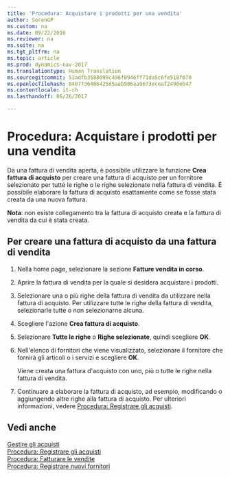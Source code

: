 ```yaml
---
title: 'Procedura: Acquistare i prodotti per una vendita'
author: SorenGP
ms.custom: na
ms.date: 09/22/2016
ms.reviewer: na
ms.suite: na
ms.tgt_pltfrm: na
ms.topic: article
ms.prod: dynamics-nav-2017
ms.translationtype: Human Translation
ms.sourcegitcommit: 51adfb3588099c496f0946ff71da5c6fe518f070
ms.openlocfilehash: 8407736406425d5aeb986aa9673eceaf2490eb47
ms.contentlocale: it-ch
ms.lasthandoff: 06/26/2017

---
```


# <a name="how-to-purchase-products-for-a-sale"></a>Procedura: Acquistare i prodotti per una vendita
Da una fattura di vendita aperta, è possibile utilizzare la funzione **Crea fattura di acquisto** per creare una fattura di acquisto per un fornitore selezionato per tutte le righe o le righe selezionate nella fattura di vendita. È possibile elaborare la fattura di acquisto esattamente come se fosse stata creata da una nuova fattura.

**Nota**: non esiste collegamento tra la fattura di acquisto creata e la fattura di vendita da cui è stata creata.

## <a name="to-create-a-purchase-invoice-from-a-sales-invoice"></a>Per creare una fattura di acquisto da una fattura di vendita
1. Nella home page, selezionare la sezione **Fatture vendita in corso**.
2. Aprire la fattura di vendita per la quale si desidera acquistare i prodotti.
3. Selezionare una o più righe della fattura di vendita da utilizzare nella fattura di acquisto. Per utilizzare tutte le righe della fattura di vendita, selezionarle tutte o non selezionarne alcuna.
4. Scegliere l'azione **Crea fattura di acquisto**.
5. Selezionare **Tutte le righe** o **Righe selezionate**, quindi scegliere **OK**.  
6. Nell'elenco di fornitori che viene visualizzato, selezionare il fornitore che fornirà gli articoli o i servizi e scegliere **OK**.

    Viene creata una fattura d'acquisto con uno, più o tutte le righe nella fattura di vendita.
7. Continuare a elaborare la fattura di acquisto, ad esempio, modificando o aggiungendo altre righe alla fattura di acquisto. Per ulteriori informazioni, vedere [Procedura: Registrare gli acquisti](purchasing-how-record-purchases.md).

## <a name="see-also"></a>Vedi anche
[Gestire gli acquisti](purchasing-manage-purchasing.md)  
[Procedura: Registrare gli acquisti](purchasing-how-record-purchases.md)  
[Procedura: Fatturare le vendite](sales-how-invoice-sales.md)  
[Procedura: Registrare nuovi fornitori](purchasing-how-register-new-vendors.md)

